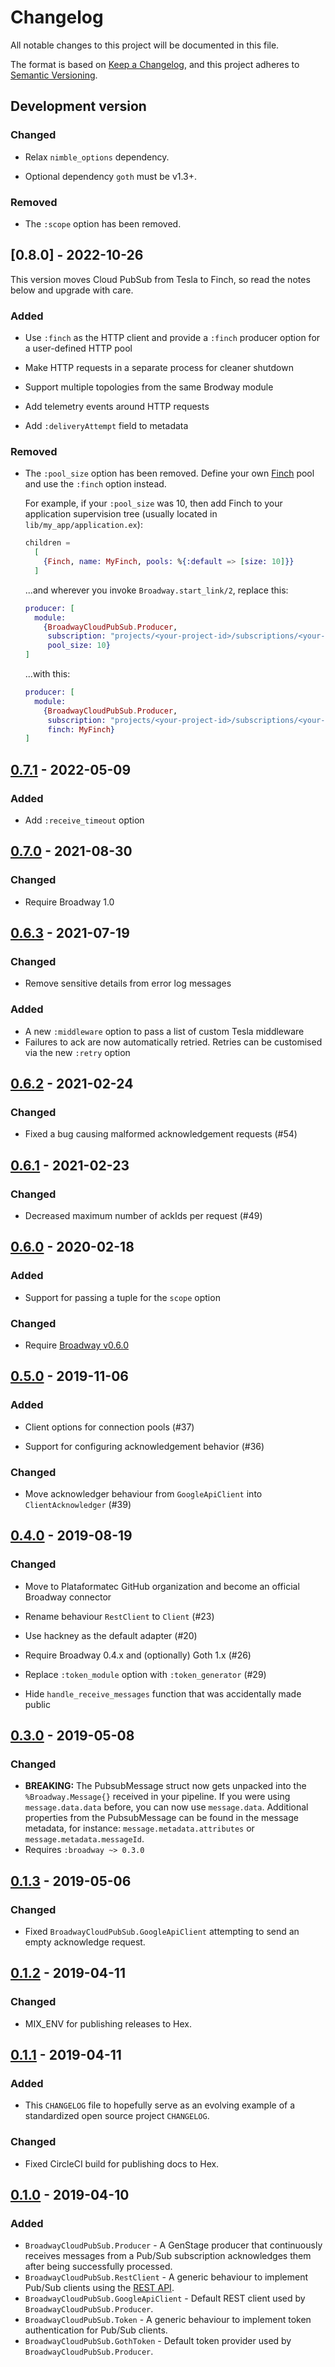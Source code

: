 # Changelog

All notable changes to this project will be documented in this file.

The format is based on [Keep a Changelog](https://keepachangelog.com/en/1.0.0/),
and this project adheres to [Semantic Versioning](https://semver.org/spec/v2.0.0.html).

## Development version

### Changed

- Relax `nimble_options` dependency.

- Optional dependency `goth` must be v1.3+.

### Removed

- The `:scope` option has been removed.

## [0.8.0] - 2022-10-26

This version moves Cloud PubSub from Tesla to Finch, so read the notes below and upgrade with care.

### Added

- Use `:finch` as the HTTP client and provide a `:finch` producer option for a user-defined HTTP pool

- Make HTTP requests in a separate process for cleaner shutdown

- Support multiple topologies from the same Brodway module

- Add telemetry events around HTTP requests

- Add `:deliveryAttempt` field to metadata

### Removed

- The `:pool_size` option has been removed. Define your own [Finch][finch]
  pool and use the `:finch` option instead.

  For example, if your `:pool_size` was 10, then add Finch to your application
  supervision tree (usually located in `lib/my_app/application.ex`):

  ```elixir
  children =
    [
      {Finch, name: MyFinch, pools: %{:default => [size: 10]}}
    ]
  ```

  ...and wherever you invoke `Broadway.start_link/2`, replace this:

  ```elixir
  producer: [
    module:
      {BroadwayCloudPubSub.Producer,
       subscription: "projects/<your-project-id>/subscriptions/<your-subscription-id>",
       pool_size: 10}
  ]
  ```

  ...with this:

  ```elixir
  producer: [
    module:
      {BroadwayCloudPubSub.Producer,
       subscription: "projects/<your-project-id>/subscriptions/<your-subscription-id>",
       finch: MyFinch}
  ]
  ```

## [0.7.1] - 2022-05-09

### Added

- Add `:receive_timeout` option

## [0.7.0] - 2021-08-30

### Changed

- Require Broadway 1.0

## [0.6.3] - 2021-07-19

### Changed

- Remove sensitive details from error log messages

### Added

- A new `:middleware` option to pass a list of custom Tesla middleware
- Failures to ack are now automatically retried. Retries can be customised via the new `:retry` option

## [0.6.2] - 2021-02-24

### Changed

- Fixed a bug causing malformed acknowledgement requests (#54)

## [0.6.1] - 2021-02-23

### Changed

- Decreased maximum number of ackIds per request (#49)

## [0.6.0] - 2020-02-18

### Added

- Support for passing a tuple for the `scope` option

### Changed

- Require [Broadway v0.6.0](https://hexdocs.pm/broadway/0.6.0)

## [0.5.0] - 2019-11-06

### Added

- Client options for connection pools (#37)

- Support for configuring acknowledgement behavior (#36)

### Changed

- Move acknowledger behaviour from `GoogleApiClient` into `ClientAcknowledger` (#39)

## [0.4.0] - 2019-08-19

### Changed

- Move to Plataformatec GitHub organization and become an official Broadway connector

- Rename behaviour `RestClient` to `Client` (#23)

- Use hackney as the default adapter (#20)

- Require Broadway 0.4.x and (optionally) Goth 1.x (#26)

- Replace `:token_module` option with `:token_generator` (#29)

- Hide `handle_receive_messages` function that was accidentally made public

## [0.3.0] - 2019-05-08

### Changed

- **BREAKING:** The PubsubMessage struct now gets unpacked into the `%Broadway.Message{}` received in your pipeline.  If you were using `message.data.data` before, you can now use `message.data`. Additional properties from the PubsubMessage can be found in the message metadata, for instance: `message.metadata.attributes` or `message.metadata.messageId`.
- Requires `:broadway ~> 0.3.0`

## [0.1.3] - 2019-05-06

### Changed

- Fixed `BroadwayCloudPubSub.GoogleApiClient` attempting to send an empty acknowledge request.

## [0.1.2] - 2019-04-11

### Changed

- MIX_ENV for publishing releases to Hex.

## [0.1.1] - 2019-04-11

### Added

- This `CHANGELOG` file to hopefully serve as an evolving example of a
  standardized open source project `CHANGELOG`.

### Changed

- Fixed CircleCI build for publishing docs to Hex.

## [0.1.0] - 2019-04-10

### Added

- `BroadwayCloudPubSub.Producer` - A GenStage producer that continuously receives messages from
    a Pub/Sub subscription acknowledges them after being successfully processed.
- `BroadwayCloudPubSub.RestClient` - A generic behaviour to implement Pub/Sub clients using the [REST API](https://cloud.google.com/pubsub/docs/reference/rest/).
- `BroadwayCloudPubSub.GoogleApiClient` - Default REST client used by `BroadwayCloudPubSub.Producer`.
- `BroadwayCloudPubSub.Token` - A generic behaviour to implement token authentication for Pub/Sub clients.
- `BroadwayCloudPubSub.GothToken` - Default token provider used by `BroadwayCloudPubSub.Producer`.

[Unreleased]: https://github.com/dashbitco/broadway_cloud_pub_sub/compare/v0.7.1...HEAD
[0.7.1]: https://github.com/dashbitco/broadway_cloud_pub_sub/compare/v0.7.0...v0.7.1
[0.7.0]: https://github.com/dashbitco/broadway_cloud_pub_sub/compare/v0.6.2...v0.7.0
[0.6.3]: https://github.com/dashbitco/broadway_cloud_pub_sub/compare/v0.6.2...v0.6.3
[0.6.2]: https://github.com/dashbitco/broadway_cloud_pub_sub/compare/v0.6.1...v0.6.2
[0.6.1]: https://github.com/dashbitco/broadway_cloud_pub_sub/compare/v0.6.0...v0.6.1
[0.6.0]: https://github.com/dashbitco/broadway_cloud_pub_sub/compare/v0.5.0...v0.6.0
[0.5.0]: https://github.com/dashbitco/broadway_cloud_pub_sub/compare/v0.4.0...v0.5.0
[0.4.0]: https://github.com/dashbitco/broadway_cloud_pub_sub/compare/v0.3.0...v0.4.0
[0.3.0]: https://github.com/dashbitco/broadway_cloud_pub_sub/compare/v0.1.3...v0.3.0
[0.1.3]: https://github.com/dashbitco/broadway_cloud_pub_sub/compare/v0.1.2...v0.1.3
[0.1.2]: https://github.com/dashbitco/broadway_cloud_pub_sub/compare/v0.1.1...v0.1.2
[0.1.1]: https://github.com/dashbitco/broadway_cloud_pub_sub/compare/v0.1.0...v0.1.1
[0.1.0]: https://github.com/dashbitco/broadway_cloud_pub_sub/releases/tag/v0.1.0


[finch]: https://hexdocs.pm/finch
